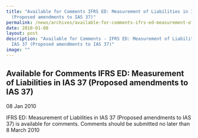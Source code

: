 ```yaml
---
title: "Available for Comments IFRS ED: Measurement of Liabilities in IAS 37
  (Proposed amendments to IAS 37)"
permalink: /news/archives/available-for-comments-ifrs-ed-measurement-of-liabilities-in-ias-37/
date: 2010-01-08
layout: post
description: "Available for Comments - IFRS ED: Measurement of Liabilities in
  IAS 37 (Proposed amendments to IAS 37)"
image: ""
---
```

Available for Comments IFRS ED: Measurement of Liabilities in IAS 37 (Proposed amendments to IAS 37)
------------------------------------------------------------------------------------------------------

08 Jan 2010

IFRS ED: Measurement of Liabilities in IAS 37 (Proposed amendments to IAS 37) is available for comments. Comments should be submitted no later than 8 March 2010